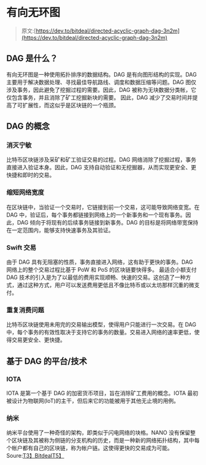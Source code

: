 # 有向无环图

> 原文:[https://dev.to/bitdeal/directed-acyclic-graph-dag-3n2m](https://dev.to/bitdeal/directed-acyclic-graph-dag-3n2m)

## DAG 是什么？

有向无环图是一种使用拓扑排序的数据结构。DAG 是有向图形结构的实现。DAG 主要用于解决数据处理、寻找最佳导航路线、调度和数据压缩等问题。DAG 图仅涉及事务，因此避免了挖掘过程的需要。因此，DAG 被称为无块数据分类帐，它仅包含事务，并且消除了矿工挖掘新块的需要。
因此，DAG 减少了交易时间并提高了可扩展性，而这似乎是区块链的一个瓶颈。

## DAG 的概念

### [](#elimination-of-minning)消灭宁敏

比特币区块链涉及采矿和矿工验证交易的过程。DAG 网络消除了挖掘过程，事务直接进入验证本身。因此，DAG 支持自动验证和无挖掘器，从而实现更安全、更快捷和即时的交易。

### [](#shorten-the-width-of-network)缩短网络宽度

在区块链中，当验证一个交易时，它链接到前一个交易，这可能导致网络变宽。在 DAG 中，验证后，每个事务都链接到网络上的一个新事务和一个现有事务。因此，DAG 倾向于将现有的后续事务链接到新事务。DAG 的目标是将网络带宽保持在一定范围内，能够支持快速事务及其验证。

### [](#swift-transactions)Swift 交易

由于 DAG 具有无阻塞的性质，事务直接进入网络，这有助于更快的事务。DAG 网络上的整个交易过程比基于 PoW 和 PoS 的区块链要快得多。
最适合小额支付
DAG 技术的引入是为了以最低的费用实现顺畅、快速的交易。这创造了一种方式，通过这种方式，用户可以发送费用更低且不像比特币或以太坊那样沉重的微支付。

### [](#doublespending-issues)重复消费问题

比特币区块链使用未用完的交易输出模型，使得用户只能进行一次交易。在 DAG 中，每个事务的有效性取决于支持它的事务的数量。交易进入网络的速率更低，使得交易更安全、更快捷。

## [](#platforms-technologies-based-on-dag)基于 DAG 的平台/技术

### [](#iota)IOTA

IOTA 是第一个基于 DAG 的加密货币项目，旨在消除矿工费用的概念。IOTA 最初被设计为物联网(IoT)的主干，但后来它的功能被用于其他无止境的用例。

### [](#nano)纳米

纳米平台使用了一种奇怪的架构，即类似于闪电网络的块格。NANO 没有保留整个区块链及其被称为侧链的分支机构的历史，而是一种新的网络拓扑结构，其中每个帐户都有自己的区块链，称为帐户链。这使得更快的交易成为可能。
Soure:[T3】BitdealT5】](https://www.bitdeal.net/directed-acyclic-graph-blockchain)